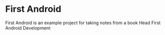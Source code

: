 
# First Android

First Android is an example project for taking notes from a book Head First Android Development

